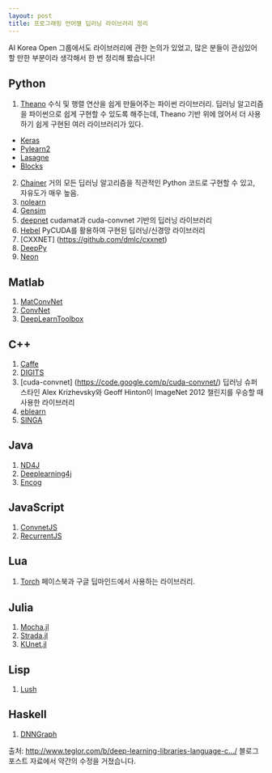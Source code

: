 ```yaml
---
layout: post
title: 프로그래밍 언어별 딥러닝 라이브러리 정리
---
```


AI Korea Open 그룹에서도 라이브러리에 관한 논의가 있었고, 많은 분들이 관심있어할 만한 부분이라 생각해서 한 번 정리해 봤습니다!

## Python
1. [Theano](http://deeplearning.net/software/theano)
수식 및 행렬 연산을 쉽게 만들어주는 파이썬 라이브러리.
딥러닝 알고리즘을 파이썬으로 쉽게 구현할 수 있도록 해주는데, Theano 기반 위에 얹어서 더 사용하기 쉽게 구현된 여러 라이브러리가 있다.
  * [Keras](http://keras.io/)
  * [Pylearn2](http://deeplearning.net/software/pylearn2/)
  * [Lasagne](https://github.com/Lasagne/Lasagne)
  * [Blocks](https://github.com/mila-udem/blocks)
2. [Chainer](http://chainer.org/)
거의 모든 딥러닝 알고리즘을 직관적인 Python 코드로 구현할 수 있고, 자유도가 매우 높음.
3. [nolearn](https://github.com/dnouri/nolearn)
4. [Gensim](http://radimrehurek.com/gensim/)
5. [deepnet](https://github.com/nitishsrivastava/deepnet)
cudamat과 cuda-convnet 기반의 딥러닝 라이브러리
6. [Hebel](https://github.com/hannes-brt/hebel)
PyCUDA를 활용하여 구현된 딥러닝/신경망 라이브러리
7. [CXXNET] (https://github.com/dmlc/cxxnet)
8. [DeepPy](https://github.com/andersbll/deeppy)
9. [Neon](https://github.com/NervanaSystems/neon)

## Matlab
1. [MatConvNet](http://www.vlfeat.org/matconvnet/)
2. [ConvNet](https://github.com/sdemyanov/ConvNet)
3. [DeepLearnToolbox](https://github.com/rasmusbergpalm/DeepLearnToolbox)

## C++
1. [Caffe](http://caffe.berkeleyvision.org/)
2. [DIGITS](https://developer.nvidia.com/digits)
3. [cuda-convnet] (https://code.google.com/p/cuda-convnet/)
딥러닝 슈퍼스타인 Alex Krizhevsky와 Geoff Hinton이 ImageNet 2012 챌린지를 우승할 때 사용한 라이브러리
4. [eblearn](http://sourceforge.net/projects/eblearn/)
5. [SINGA](http://www.comp.nus.edu.sg/~dbsystem/singa/)

## Java
1. [ND4J](http://nd4j.org/)
2. [Deeplearning4j](http://deeplearning4j.org/)
3. [Encog](http://www.heatonresearch.com/encog)

## JavaScript
1. [ConvnetJS](http://cs.stanford.edu/people/karpathy/convnetjs/)
2. [RecurrentJS](https://github.com/karpathy/recurrentjs)

## Lua
1. [Torch](http://torch.ch/)
페이스북과 구글 딥마인드에서 사용하는 라이브러리.

## Julia
1. [Mocha.jl](https://github.com/pluskid/Mocha.jl)
2. [Strada.jl](https://github.com/pcmoritz/Strada.jl)
3. [KUnet.jl](https://github.com/denizyuret/KUnet.jl)

## Lisp
1. [Lush](http://lush.sourceforge.net/)

## Haskell
1. [DNNGraph](https://github.com/ajtulloch/dnngraph)

출처: http://www.teglor.com/b/deep-learning-libraries-language-c…/ 블로그 포스트 자료에서 약간의 수정을 거쳤습니다.
